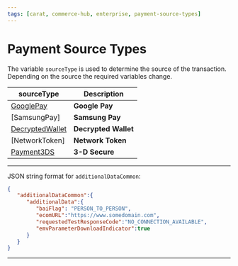 ```yaml
---
tags: [carat, commerce-hub, enterprise, payment-source-types]
---
```


# Payment Source Types

The variable `sourceType` is used to determine the source of the transaction. Depending on the source the required variables change. 

| sourceType | Description |
| ----- | ----- |
| [GooglePay](?path=docs/Online-Mobile-Digital/Wallets-AltPayments/Google-Pay/Google-Pay.md) | **Google Pay** |
| [SamsungPay]<!---(?path=docs/Online-Mobile-Digital/Wallets-AltPayments/Samsung-Pay/Samsung-Pay.md)---> | **Samsung Pay** |
| [DecryptedWallet](?path=docs/Resources/Guides/Payment-Sources/Decrypted-Wallet.md) | **Decrypted Wallet** |
| [NetworkToken]<!--(?path=docs/Resources/Guides/Payment-Sources/Network-Token.md)--> | **Network Token** |
| [Payment3DS](?path=docs/Online-Mobile-Digital/3D-Secure/3DSecure.md) | **3-D Secure** |
<!---Test 0--->
---

<!-- type: tab -->
<!Test 2--->
JSON string format for `additionalDataCommon`:
<!--- Test 3--->
```json
{
   "additionalDataCommon":{
      "additionalData":{
         "baiFlag": "PERSON_TO_PERSON",
         "ecomURL":"https://www.somedomain.com",
         "requestedTestResponseCode":"NO_CONNECTION_AVAILABLE",
         "emvParameterDownloadIndicator":true
      }
   }
}
```
<!---Test 4--->
<!-- type: tab-end -->

---
